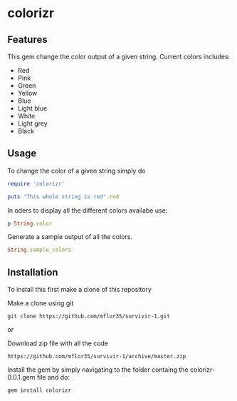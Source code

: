 # colorizr
## Features
This gem change the color output of a given string.
Current colors includes:

* Red
* Pink
* Green
* Yellow
* Blue
* Light blue
* White
* Light grey
* Black

## Usage
To change the color of a given string simply do
```ruby
require 'colorizr'

puts "This whole string is red".red
```

In oders to display all the different colors availabe use:
```ruby
p String.color
```

Generate a sample output of all the colors.
```ruby
String.sample_colors
```

## Installation
To install this first make a clone of this repository

Make a clone using git
```
git clone https://github.com/mflor35/survivir-1.git
```
or

Download zip file with all the code
```
https://github.com/mflor35/survivir-1/archive/master.zip
```
Install the gem by simply navigating to the folder containg the colorizr-0.0.1.gem file and do:
```
gem install colorizr
```
